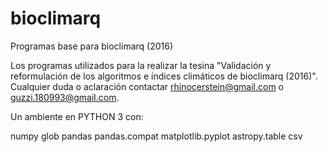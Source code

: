 # bioclimarq
Programas base para bioclimarq (2016)

Los programas utilizados para la realizar la tesina "Validación y reformulación de los algoritmos e índices climáticos de bioclimarq (2016)". Cualquier duda o aclaración contactar rhinocerstein@gmail.com o guzzi.180993@gmail.com.

Un ambiente en PYTHON 3 con:

numpy
glob
pandas
pandas.compat
matplotlib.pyplot
astropy.table
csv
